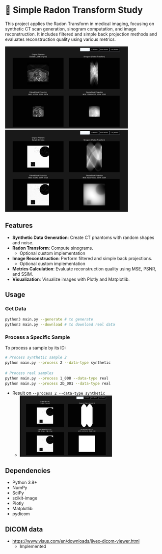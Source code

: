 # 🧬 Simple Radon Transform Study

This project applies the Radon Transform in medical imaging, focusing on synthetic CT scan generation, sinogram computation, and image reconstruction. It includes filtered and simple back projection methods and evaluates reconstruction quality using various metrics.

<img src="./resources/real_data.png" width=400> 
<img src="resources/synthetic_data.png" width=400>

## Features

- **Synthetic Data Generation**: Create CT phantoms with random shapes and noise.
- **Radon Transform**: Compute sinograms.
    - Optional custom implementation
- **Image Reconstruction**: Perform filtered and simple back projections.
    - Optional custom implementation
- **Metrics Calculation**: Evaluate reconstruction quality using MSE, PSNR, and SSIM.
- **Visualization**: Visualize images with Plotly and Matplotlib.

## Usage

### Get Data

```bash
python3 main.py --generate # to generate
python3 main.py --download # to download real data
```

### Process a Specific Sample

To process a sample by its ID:

```bash
# Process synthetic sample 2
python main.py --process 2 --data-type synthetic

# Process real samples
python main.py --process 1_008 --data-type real
python main.py --process 2b_001 --data-type real
```

- Result on ``--process 2 --data-type synthetic``
    - <img src="./resources/experiment.png" width=300>

## Dependencies

- Python 3.8+
- NumPy
- SciPy
- scikit-image
- Plotly
- Matplotlib
- pydicom

## DICOM data

- https://www.visus.com/en/downloads/jivex-dicom-viewer.html
    - Implemented